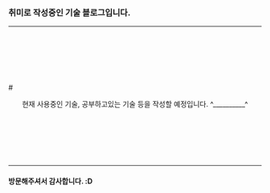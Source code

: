 ### 취미로 작성중인 기술 블로그입니다.
***  
<br>
<br>
<br>
<br>
<br>  

#<center> 현재 사용중인 기술, 공부하고있는 기술 등을 작성할 예정입니다.  ^__________^ </center>


<br/>
<br/>
<br/>
<br/>
<br/>

***
#### 방문해주셔서 감사합니다. :D

